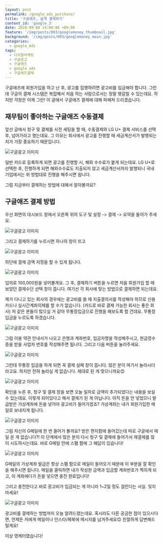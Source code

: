 ```yaml
---
layout: post
permalink: /google_ads_purchase/
title: '구글애즈, 쉽게 결제하기'
content_id: 'google_3'
date: 2020-09-08 14:00:00 +09:00
feature: '/img/posts/003/googlemoney_thumbnail.jpg'
background: '/img/posts/003/googlemoney_main.jpg'
categories:  
  - google_Ads
tags:
  - 디지털마케팅
  - 구글광고
  - 구글애즈
  - google ads
  - 구글애즈결제
---
```


구글애즈에 회원가입을 하고 난 후, 광고를 집행하려면 광고비를 입금해야 합니다. 그런데 구글의 결제 시스템은 복잡해서 처음 하는 사람으로서는 정말 헷갈릴 수 있는데요. 하지만 걱정은 이제 그만! 이 글에서 구글애즈 결제에 대해 파헤쳐 드리겠습니다.

## **재무팀이 좋아하는 구글애즈 수동결제** ##

앞선 글에서 청구 및 결제를 사전 세팅을 할 때, 수동결제와 LG U+ 결제 서비스를 선택 후, 넘어가라고 했는데요. 그 이유는 회사에서 광고를 진행할 때 세금계산서가 발행되는지가 가장 중요하기 때문입니다.

![구글광고 이미지](/img/posts/003/001.jpg)

일반 카드로 등록하게 되면 광고를 진행할 시, 해외 수수료가 붙게 되는데요. LG U+로 선택한 후, 진행하게 되면 해외수수료도 지출되지 않고 세금계산서까지 발행되니 국내 기업에서는 위 방법대로 진행을 해주시면 됩니다.

그럼 지금부터 결제하는 방법에 대해서 알아볼까요?

## **구글애즈 결제 방법**

우선 화면의 대시보드 창에서 오른쪽 위의 도구 및 설정 -> 결제 -> 요약을 들어가 주세요.

![구글광고 이미지](/img/posts/003/002.jpg)

그리고 결제하기를 누르시면 하나의 창이 뜨고

![구글광고 이미지](/img/posts/003/003.jpg)

하단에 결제 금액 지정을 할 수 있게 됩니다.

![구글광고 이미지](/img/posts/003/004.jpg)

임의로 100,000원을 넣어볼게요. 그 후, 결제하기 버튼을 누르면 처음 회원가입 할 때 보았던 결제수단 선택 창이 뜹니다. 여기선 각 회사에 맞는 방법으로 결제하면 되는데요.

제가 다니고 있는 회사의 경우에는 광고비를 쓸 때 지출결의서를 작성해야 하므로 신용카드나 실시간계좌이체를 할 수가 없습니다. (카드로 바로 결제 가능한 회사는 좋은 회사) 저 같은 분들이 많으실 거 같아 무통장입금으로 진행을 해보도록 할 건데요. 무통장 입금을 누르도록 하겠습니다.

![구글광고 이미지](/img/posts/003/005.jpg)

그럼 이용 약관 안내서가 나오고 은행과 계좌번호, 입금자명을 작성해주시고, 현금영수증을 받을 사업자 번호를 작성해주면 됩니다. 그리고 다음 버튼을 눌러주세요. 

![구글광고 이미지](/img/posts/003/006.jpg)

그런데 무통장 입금을 하게 되면 꼭 결제 실패 창이 뜹니다. 많은 분이 여기서 놀라시더라고요. 하지만 전혀 놀라실 게 없습니다. 제대로 된 게 맞으니까요😊

![구글광고 이미지](/img/posts/003/007.jpg)

확인을 누른 후, 청구 및 결제 창을 보면 오늘 일자로 금액이 추가되었다는 내용을 보실 수 있는데요. 이렇게 되어있다고 해서 결제가 된 게 아닙니다. 아직 돈을 안 넣었으니 발급받은 가상계좌에 돈을 넣어야 광고비가 들어가겠죠? 가상계좌는 내가 회원가입한 메일로 보내지게 됩니다.

![구글광고 이미지](/img/posts/003/008.jpg)

그럼 자신의 G메일에 한 번 들어가 볼까요? 받은 편지함에 들어갔는데 따로 구글에서 매일 온 게 없습니다?! 이 단계에서 많은 분이 다시 청구 및 결제에 들어가서 재결제를 많이 시도하시는데요. 바로 G메일 안에 스팸 함에 그 해답이 있습니다!

![구글광고 이미지](/img/posts/003/009.jpg)

G메일의 가상계좌 발급은 항상 스팸 함으로 메일이 들어오기 때문에 이 부분을 잘 확인을 해주시면 됩니다. 메일을 클릭하면 내가 작성한 금액과 입금할 계좌번호가 찍히게 되고, 이 계좌에다가 돈을 넣으면 충전 완료입니다!

그리고 충전한다고 바로 광고비가 입금되는 게 아니라 1~2일 정도 걸린다는 사실. 잊지 마세요!

![구글광고 이미지](/img/posts/003/010.jpg)

광고비를 결제하는 방법까지 오늘 알려드렸는데요. 혹시라도 다른 궁금한 점이 있으시다면, 언제든 저에게 메일이나 인스타/페북에 메시지를 남겨주세요😊 친절하게 답변해드릴게요! 

이상 영케터였습니다!